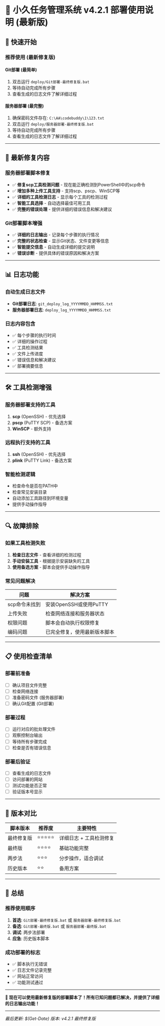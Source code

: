 # 🎯 小久任务管理系统 v4.2.1 部署使用说明 (最新版)

## 🚀 快速开始

### 推荐使用 (最新修复版)

#### Git部署 (最简单)
1. 双击运行 `deploy/Git部署-最终修复版.bat`
2. 等待自动完成所有步骤
3. 查看生成的日志文件了解详细过程

#### 服务器部署 (最完整)
1. 确保密码文件存在: `C:\AA\codebuddy\1\123.txt`
2. 双击运行 `deploy/服务器部署-最终修复版.bat`
3. 等待自动完成所有步骤
4. 查看生成的日志文件了解详细过程

---

## 🔧 最新修复内容

### 服务器部署脚本修复
- ✅ **修复scp工具检测问题** - 现在能正确检测到PowerShell中的scp命令
- ✅ **增加多种上传工具支持** - 支持scp、pscp、WinSCP等
- ✅ **详细的工具检测日志** - 显示每个工具的检测过程
- ✅ **智能工具选择** - 自动选择最佳可用工具
- ✅ **完整的错误处理** - 提供详细的错误信息和解决建议

### Git部署脚本增强
- ✅ **详细的日志输出** - 记录每个步骤的执行情况
- ✅ **完整的状态检查** - 显示Git状态、文件变更等信息
- ✅ **智能提交信息** - 自动生成详细的提交说明
- ✅ **错误诊断** - 提供具体的错误原因和解决方案

---

## 📊 日志功能

### 自动生成日志文件
- **Git部署日志**: `git_deploy_log_YYYYMMDD_HHMMSS.txt`
- **服务器部署日志**: `deploy_log_YYYYMMDD_HHMMSS.txt`

### 日志内容包含
- ✅ 每个步骤的执行时间
- ✅ 详细的操作过程
- ✅ 工具检测结果
- ✅ 文件上传进度
- ✅ 错误信息和解决建议
- ✅ 部署摘要信息

---

## 🛠️ 工具检测增强

### 服务器部署支持的工具
1. **scp** (OpenSSH) - 优先选择
2. **pscp** (PuTTY SCP) - 备选方案
3. **WinSCP** - 额外支持

### 远程执行支持的工具
1. **ssh** (OpenSSH) - 优先选择
2. **plink** (PuTTY Link) - 备选方案

### 智能检测逻辑
- 检查命令是否在PATH中
- 检查常见安装目录
- 自动添加工具路径到环境变量
- 提供手动操作指导

---

## 🔍 故障排除

### 如果工具检测失败
1. **检查日志文件** - 查看详细的检测过程
2. **手动安装工具** - 根据提示安装缺失的工具
3. **使用备选方案** - 脚本会提供手动操作指导

### 常见问题解决
| 问题 | 解决方案 |
|------|----------|
| scp命令未找到 | 安装OpenSSH或使用PuTTY |
| 上传失败 | 检查网络连接和服务器状态 |
| 权限问题 | 脚本会自动执行权限修复 |
| 编码问题 | 已完全修复，使用最新版本脚本 |

---

## 📋 使用检查清单

### 部署前准备
- [ ] 确认项目文件完整
- [ ] 检查网络连接
- [ ] 准备密码文件 (服务器部署)
- [ ] 确认Git配置 (Git部署)

### 部署过程
- [ ] 运行对应的批处理文件
- [ ] 观察控制台输出
- [ ] 等待所有步骤完成
- [ ] 检查是否有错误信息

### 部署后验证
- [ ] 查看生成的日志文件
- [ ] 访问部署的网站
- [ ] 测试功能是否正常
- [ ] 验证版本号显示

---

## 🎯 版本对比

| 脚本版本 | 推荐度 | 主要特性 |
|----------|--------|----------|
| 最终修复版 | ⭐⭐⭐⭐⭐ | 详细日志 + 工具检测修复 |
| 最终版 | ⭐⭐⭐⭐ | 基础功能完整 |
| 两步法 | ⭐⭐⭐ | 分步操作，适合调试 |
| 历史版本 | ⭐⭐ | 备用方案 |

---

## 🚀 总结

### 推荐使用顺序
1. **首选**: `Git部署-最终修复版.bat` 或 `服务器部署-最终修复版.bat`
2. **备选**: `Git部署-最终版.bat` 或 `服务器部署-最终版.bat`
3. **调试**: 两步法部署
4. **应急**: 历史版本脚本

### 成功部署的标志
- ✅ 脚本执行无错误
- ✅ 日志文件记录完整
- ✅ 网站正常访问
- ✅ 功能测试通过

---

**🎉 现在可以使用最新修复版的部署脚本了！所有已知问题都已解决，并提供了详细的日志输出功能！**

---

*最后更新: $(Get-Date)*
*版本: v4.2.1 最终修复版*